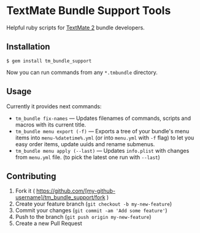 # TextMate Bundle Support Tools

Helpful ruby scripts for [TextMate 2](/textmate/textmate) bundle developers.

## Installation

    $ gem install tm_bundle_support

Now you can run commands from any `*.tmbundle` directory.

## Usage

Currently it provides next commands:

* `tm_bundle fix-names` — Updates filenames of commands, scripts and macros with its current title.
* `tm_bundle menu export (-f)` — Exports a tree of your bundle's menu items into `menu-%datetime%.yml` (or into `menu.yml` with `-f` flag) to let you easy order items, update uuids and rename submenus.
* `tm_bundle menu apply (--last)` — Updates `info.plist` with changes from `menu.yml` file. (to pick the latest one run with `--last`)

## Contributing

1. Fork it ( https://github.com/[my-github-username]/tm_bundle_support/fork )
2. Create your feature branch (`git checkout -b my-new-feature`)
3. Commit your changes (`git commit -am 'Add some feature'`)
4. Push to the branch (`git push origin my-new-feature`)
5. Create a new Pull Request
